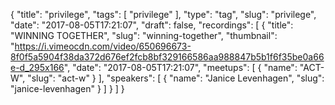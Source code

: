 {
  "title": "privilege",
  "tags": [
    "privilege"
  ],
  "type": "tag",
  "slug": "privilege",
  "date": "2017-08-05T17:21:07",
  "draft": false,
  "recordings": [
    {
      "title": "WINNING TOGETHER",
      "slug": "winning-together",
      "thumbnail": "https://i.vimeocdn.com/video/650696673-8f0f5a5904f38da372d676ef2fcb8bf329166586aa988847b5b1f6f35be0a66e-d_295x166",
      "date": "2017-08-05T17:21:07",
      "meetups": [
        {
          "name": "ACT-W",
          "slug": "act-w"
        }
      ],
      "speakers": [
        {
          "name": "Janice Levenhagen",
          "slug": "janice-levenhagen"
        }
      ]
    }
  ]
}